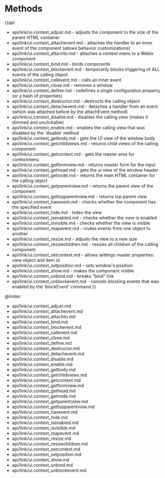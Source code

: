 Methods
=======

{{api
- api/link/ui.context_adjust.md - adjusts the component to the size of the parent HTML container
- api/link/ui.context_attachevent.md - attaches the handler to an inner event of the component (allows behavior customizations)
- api/link/ui.context_attachto.md - attaches a context menu to a Webix component
- api/link/ui.context_bind.md - binds components
- api/link/ui.context_blockevent.md - temporarily blocks triggering of ALL events of the calling object
- api/link/ui.context_callevent.md - calls an inner event
- api/link/ui.context_close.md - removes a window
- api/link/ui.context_define.md - redefines a single configuration property (or a hash of properties)
- api/link/ui.context_destructor.md - destructs the calling object
- api/link/ui.context_detachevent.md - detaches a handler from an event (which was attached before by the attachEvent method)
- api/link/ui.context_disable.md - disables the calling view (makes it dimmed and unclickable)
- api/link/ui.context_enable.md - enables the calling view that was disabled by the 'disable' method
- api/link/ui.context_getbody.md - gets the UI view of the window body
- api/link/ui.context_getchildviews.md - returns child views of the calling component
- api/link/ui.context_getcontext.md - gets the master area for contextmenu
- api/link/ui.context_getformview.md - returns master form for the input
- api/link/ui.context_gethead.md - gets the ui view of the window header
- api/link/ui.context_getnode.md - returns the main HTML container for the calling object
- api/link/ui.context_getparentview.md - returns the parent view of the component
- api/link/ui.context_gettopparentview.md - returns top parent view
- api/link/ui.context_hasevent.md - checks whether the component has the specified event
- api/link/ui.context_hide.md - hides the view
- api/link/ui.context_isenabled.md - checks whether the view is enabled
- api/link/ui.context_isvisible.md - checks whether the view is visible
- api/link/ui.context_mapevent.md - routes events from one object to another
- api/link/ui.context_resize.md - adjusts the view to a new size
- api/link/ui.context_resizechildren.md - resizes all children of the calling component
- api/link/ui.context_setcontext.md - allows settings master properties: view object and item id
- api/link/ui.context_setposition.md - sets window's position
- api/link/ui.context_show.md - makes the component visible
- api/link/ui.context_unbind.md - breaks "bind" link
- api/link/ui.context_unblockevent.md - cancels blocking events that was enabled by the 'blockEvent' command
}}

@index:
- api/link/ui.context_adjust.md
- api/link/ui.context_attachevent.md
- api/link/ui.context_attachto.md
- api/link/ui.context_bind.md
- api/link/ui.context_blockevent.md
- api/link/ui.context_callevent.md
- api/link/ui.context_close.md
- api/link/ui.context_define.md
- api/link/ui.context_destructor.md
- api/link/ui.context_detachevent.md
- api/link/ui.context_disable.md
- api/link/ui.context_enable.md
- api/link/ui.context_getbody.md
- api/link/ui.context_getchildviews.md
- api/link/ui.context_getcontext.md
- api/link/ui.context_getformview.md
- api/link/ui.context_gethead.md
- api/link/ui.context_getnode.md
- api/link/ui.context_getparentview.md
- api/link/ui.context_gettopparentview.md
- api/link/ui.context_hasevent.md
- api/link/ui.context_hide.md
- api/link/ui.context_isenabled.md
- api/link/ui.context_isvisible.md
- api/link/ui.context_mapevent.md
- api/link/ui.context_resize.md
- api/link/ui.context_resizechildren.md
- api/link/ui.context_setcontext.md
- api/link/ui.context_setposition.md
- api/link/ui.context_show.md
- api/link/ui.context_unbind.md
- api/link/ui.context_unblockevent.md


